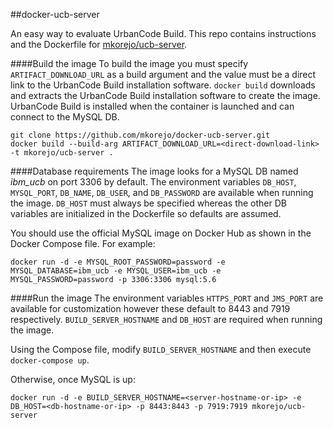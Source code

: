 ##docker-ucb-server

An easy way to evaluate UrbanCode Build. This repo contains instructions and the Dockerfile for [mkorejo/ucb-server](https://hub.docker.com/r/mkorejo/ucb-server/).

####Build the image
To build the image you must specify `ARTIFACT_DOWNLOAD_URL` as a build argument and the value must be a direct link to the UrbanCode Build installation software. `docker build` downloads and extracts the UrbanCode Build installation software to create the image. UrbanCode Build is installed when the container is launched and can connect to the MySQL DB.
```
git clone https://github.com/mkorejo/docker-ucb-server.git
docker build --build-arg ARTIFACT_DOWNLOAD_URL=<direct-download-link> -t mkorejo/ucb-server .
```

####Database requirements
The image looks for a MySQL DB named *ibm_ucb* on port 3306 by default. The environment variables `DB_HOST`, `MYSQL_PORT`, `DB_NAME`, `DB_USER`, and `DB_PASSWORD` are available when running the image. `DB_HOST` must always be specified whereas the other DB variables are initialized in the Dockerfile so defaults are assumed.

You should use the official MySQL image on Docker Hub as shown in the Docker Compose file. For example:
```
docker run -d -e MYSQL_ROOT_PASSWORD=password -e MYSQL_DATABASE=ibm_ucb -e MYSQL_USER=ibm_ucb -e MYSQL_PASSWORD=password -p 3306:3306 mysql:5.6
```

####Run the image
The environment variables `HTTPS_PORT` and `JMS_PORT` are available for customization however these default to 8443 and 7919 respectively. `BUILD_SERVER_HOSTNAME` and `DB_HOST` are required when running the image.

Using the Compose file, modify `BUILD_SERVER_HOSTNAME` and then execute `docker-compose up`.

Otherwise, once MySQL is up:
```
docker run -d -e BUILD_SERVER_HOSTNAME=<server-hostname-or-ip> -e DB_HOST=<db-hostname-or-ip> -p 8443:8443 -p 7919:7919 mkorejo/ucb-server
```
